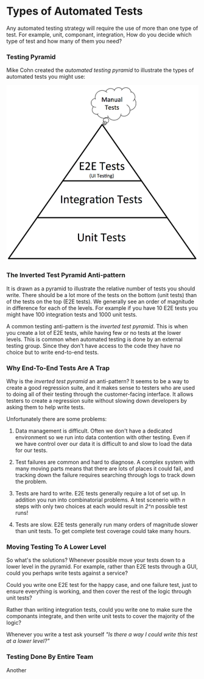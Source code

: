 # Types of Automated Tests

Any automated testing strategy will require the use of more than one type of test. For example, unit, componant, integration, How do you decide which type of test and how many of them you need? 

### Testing Pyramid
Mike Cohn created the <em>automated testing pyramid</em> to illustrate the types of automated tests you might use:

![Testing Pyramid](media/testing-pyramid.jpg)

### The Inverted Test Pyramid Anti-pattern
It is drawn as a pyramid to illustrate the relative number of tests you should write. There should be a lot more of the tests on the bottom (unit tests) than of the tests on the top (E2E tests). We generally see an order of magnitude in difference for each of the levels. For example if you have 10 E2E tests you might have 100 integration tests and 1000 unit tests.

A common testing anti-pattern is the <em>inverted test pyramid</em>. This is when you create a lot of E2E tests, while having few or no tests at the lower levels.
This is common when automated testing is done by an external testing group. Since they don't have access to the code they have no choice but to write end-to-end tests.

### Why End-To-End Tests Are A Trap
Why is the <em>inverted test pyramid</em> an anti-pattern? It seems to be a way to create a good regression suite, and it makes sense to testers who are used to doing all of their testing through the customer-facing interface. It allows testers to create a regression suite without slowing down developers by asking them to help write tests. 

Unfortunately there are some problems:

1. Data management is difficult. Often we don't have a dedicated environment so we run into data contention with other testing. Even if we have control over our data it is difficult to and slow to load the data for our tests.

1. Test failures are common and hard to diagnose. A complex system with many moving parts means that there are lots of places it could fail, and tracking down the failure requires searching through logs to track down the problem.

1. Tests are hard to write. E2E tests generally require a lot of set up. In addition you run into combinatorial problems. A test scenerio with <em>n</em> steps with only two choices at each would result in <em>2^n</em> possible test runs!

1. Tests are slow. E2E tests generally run many orders of magnitude slower than unit tests. To get complete test coverage could take many hours.

### Moving Testing To A Lower Level
So what's the solutions? Whenever possible move your tests down to a lower level in the pyramid. For example, rather than E2E tests through a GUI, could you perhaps write tests against a service? 

Could you write one E2E test for the happy case, and one failure test, just to ensure everything is working, and then cover the rest of the logic through unit tests?

Rather than writing integration tests, could you write one to make sure the componants integrate, and then write unit tests to cover the majority of the logic?

Whenever you write a test ask yourself <em>"Is there a way I could write this test at a lower level?"</em>

### Testing Done By Entire Team
Another 